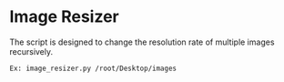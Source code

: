 # Image Resizer


                                                                                                              
                                                                                                              
                                                                                                              
The script is designed to change the resolution rate of multiple images recursively. 

```
Ex: image_resizer.py /root/Desktop/images
```
